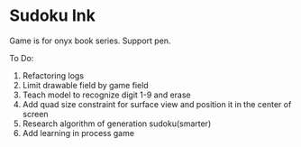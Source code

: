 # Sudoku Ink

Game is for onyx book series. 
Support pen.

To Do:
1. Refactoring logs
2. Limit drawable field by game field
3. Teach model to recognize digit 1-9 and erase
4. Add quad size constraint for surface view and position it in the center of screen
5. Research algorithm of generation sudoku(smarter)
6. Add learning in process game
